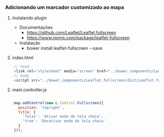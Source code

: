 ### Adicionando um marcador customizado ao mapa

1. Instalando plugin
    - Documentações
        - https://github.com/Leaflet/Leaflet.fullscreen
        - https://www.npmjs.com/package/leaflet-fullscreen
    - Instalação
        - bower install leaflet-fullscreen --save

2. index.html
```javascript
    // head
    <link rel="stylesheet" media="screen" href="../bower_components/Leaflet.fullscreen/dist/leaflet.fullscreen.css">
    // body
    <script src="../bower_components/Leaflet.fullscreen/dist/Leaflet.fullscreen.min.js" type="text/javascript" charset="utf-8"></script>
```
2. main.controller.js

```javascript

    map.addControl(new L.Control.Fullscreen({
      position: 'topright',
      title: {
        'false': 'Ativar modo de tela cheia',
        'true': 'Desativar modo de tela cheia'
      }
    }));
```
